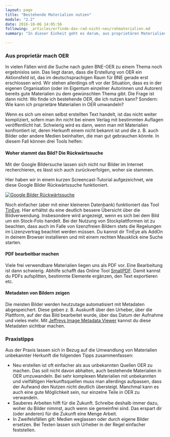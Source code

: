 ```yaml
---
layout: page
title: "Bestehende Materialien nutzen"
module: "2.2"
date: 2016-10-06 14:05:56
following: _articles/erfinde-das-rad-nicht-neu/rohmaterialien.md
summary: "In dieser Einheit geht es darum, aus proprietären Materialien OER zu machen."

---
```



### Aus proprietär mach OER

In vielen Fällen wird die Suche nach guten BNE-OER zu einem Thema noch ergebnislos sein. Das liegt daran, dass die Erstellung von OER ein Aktionsfeld ist, das im deutschsprachigen Raum für BNE gerade erst erschlossen wird. Wir stehen allerdings oft vor der Situation, dass es in der eigenen Organisation (oder im Eigentum einzelner Autorinnen und Autoren) bereits gute Materialien zu dem gewünschten Thema gibt. Die Frage ist dann nicht: Wo finde ich bestehende OER, die ich nutzen kann? Sondern: Wie kann ich proprietäre Materialien in OER umwandeln?

Wenn es sich um einen selbst erstellten Text handelt, ist das nicht weiter kompliziert, sofern man ihn nicht bei einem Verlag mit bestimmten Auflagen veröffentlicht hat. Schwierig wird es dann, wenn man mit Materialien konfrontiert ist, deren Herkunft einem nicht bekannt ist und die z. B. auch Bilder oder andere Medien beinhalten, die man gut gebrauchen könnte. In diesem Fall können drei Tools helfen:

#### Woher stammt das Bild? Die Rückwärtssuche

Mit der Google Bildersuche lassen sich nicht nur Bilder im Internet recherchieren, es lässt sich auch zurückverfolgen, woher sie stammen.

Hier haben wir in einem kurzen Screencast-Tutorial aufgezeichnet, wie diese Google Bilder Rückwärtssuche funktioniert.

[![Google Bilder Rückwärtssuche](https://img.youtube.com/vi/Wa053baIAzI/0.jpg)](https://www.youtube.com/watch?v=Wa053baIAzI)

Noch einfacher (aber mit einer kleineren Datenbank) funktioniert das Tool [TinEye](https://tineye.com/). Hier erhältst du eine deutlich bessere Übersicht über die Bildverwendung. Insbesondere wird angezeigt, wenn es sich bei dem Bild um ein Stock-Foto handelt. Bei der Nutzung von Stockplattformen ist zu beachten, dass auch im Falle von lizenzfreien Bildern stets die Regelungen im Lizenzvertrag beachtet werden müssen. Du kannst dir TinEye als AddOn in deinem Browser installieren und mit einem rechten Mausklick eine Suche starten.

#### PDF bearbeitbar machen

Viele frei verwendbare Materialien liegen uns als PDF vor. Eine Bearbeitung ist dann schwierig. Abhilfe schafft das Online Tool [SmallPDF](smallpdf.com/de). Damit kannst du PDFs aufsplitten, bestimmte Elemente ergänzen, den Text exportieren etc.

#### Metadaten von Bildern zeigen

Die meisten Bilder werden heutzutage automatisiert mit Metadaten abgespeichert. Diese geben z. B. Auskunft über den Urheber, über die Plattform, auf der das Bild bearbeitet wurde, über das Datum der Aufnahme und vieles mehr. Mit [Jeffreys Image Metadata Viewer](http://exif.regex.info/exif.cgi) kannst du diese Metadaten sichtbar machen.

### Praxistipps

Aus der Praxis lassen sich in Bezug auf die Umwandlung von Materialien unbekannter Herkunft die folgenden Tipps zusammenfassen:

* Neu erstellen ist oft einfacher als aus unbekannten Quellen OER zu machen. Das soll nicht davon abhalten, auch bestehende Materialien in OER umzuwandeln. Bei sehr komplexen Materialien mit unbekannten und vielfältigen Herkunftsquellen muss man allerdings aufpassen, dass der Aufwand den Nutzen nicht deutlich übersteigt. Manchmal kann es auch eine gute Möglichkeit sein, nur einzelne Teile in OER zu verwandeln.
* Sauberes Arbeiten hilft für die Zukunft. Schreibe deshalb immer dazu, woher du Bilder nimmst, auch wenn sie gemeinfrei sind. Das erspart dir (oder anderen) für die Zukunft eine Menge Arbeit.
* In Zweifelsfällen gilt: Medien weglassen oder durch eigene Bilder ersetzen. Bei Texten lassen sich Urheber in der Regel einfacher feststellen.

